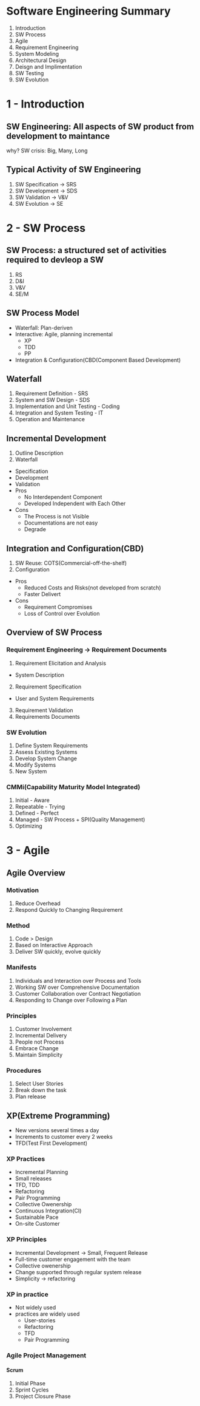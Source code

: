 # Software Engineering Summary

1. Introduction
2. SW Process
3. Agile
4. Requirement Engineering
5. System Modeling
6. Architectural Design
7. Deisgn and Implimentation
8. SW Testing
9. SW Evolution

# 1 - Introduction
## SW Engineering: All aspects of SW product from development to maintance
why? SW crisis: Big, Many, Long
## Typical Activity of SW Engineering
1. SW Specification -> SRS
2. SW Development -> SDS
3. SW Validation -> V&V
4. SW Evolution -> SE

# 2 - SW Process
## SW Process: a structured set of activities required to devleop a SW
1. RS
2. D&I
3. V&V
4. SE/M
## SW Process Model
- Waterfall: Plan-deriven
- Interactive: Agile, planning incremental
  - XP
  - TDD
  - PP
- Integration & Configuration(CBD(Component Based Development)

## Waterfall
1. Requirement Definition - SRS
2. System and SW Design - SDS
3. Implementation and Unit Testing - Coding
4. Integration and System Testing - IT
5. Operation and Maintenance

## Incremental Development
1. Outline Description
2. Waterfall
  - Specification
  - Development
  - Validation
- Pros
  - No Interdependent Component
  - Developed Independent with Each Other
- Cons
  - The Process is not Visible
  - Documentations are not easy
  - Degrade
  
## Integration and Configuration(CBD)
1. SW Reuse: COTS(Commercial-off-the-shelf)
2. Configuration
- Pros
  - Reduced Costs and Risks(not developed from scratch)
  - Faster Delivert
- Cons
  - Requirement Compromises
  - Loss of Control over Evolution

## Overview of SW Process
### Requirement Engineering -> Requirement Documents
1. Requirement Elicitation and Analysis
  - System Description
2. Requirement Specification
  - User and System Requirements
3. Requirement Validation
3. Requirements Documents
### SW Evolution
1. Define System Requirements
2. Assess Existing Systems
3. Develop System Change
4. Modify Systems
5. New System

### CMMi(Capability Maturity Model Integrated)
1. Initial - Aware
2. Repeatable - Trying
3. Defined - Perfect
4. Managed - SW Process + SPI(Quality Management)
5. Optimizing

# 3 - Agile
## Agile Overview
### Motivation
1. Reduce Overhead
2. Respond Quickly to Changing Requirement

### Method
1. Code > Design
2. Based on Interactive Approach
3. Deliver SW quickly, evolve quickly

### Manifests
1. Individuals and Interaction over Process and Tools
2. Working SW over Comprehensive Documentation
3. Customer Collaboration over Contract Negotiation
4. Responding to Change over Following a Plan

### Principles
1. Customer Involvement
2. Incremental Delivery
3. People not Process
4. Embrace Change
5. Maintain Simplicity

### Procedures
1. Select User Stories
2. Break down the task
3. Plan release

## XP(Extreme Programming)
- New versions several times a day
- Increments to customer every 2 weeks
- TFD(Test First Development)

### XP Practices
- Incremental Planning
- Small releases
- TFD, TDD
- Refactoring
- Pair Programming
- Collective Owenership
- Continuous Integration(CI)
- Sustainable Pace
- On-site Customer

### XP Principles
- Incremental Development -> Small, Frequent Release
- Full-time customer engagement with the team
- Collective owenership
- Change supported through regular system release
- Simplicity -> refactoring

### XP in practice
- Not widely used
- practices are widely used
  - User-stories
  - Refactoring
  - TFD
  - Pair Programming
  
### Agile Project Management
#### Scrum
1. Initial Phase
2. Sprint Cycles
3. Project Closure Phase
